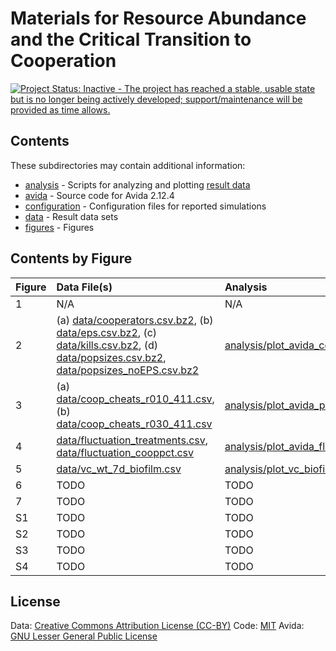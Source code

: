 # Materials for Resource Abundance and the Critical Transition to Cooperation

[![Project Status: Inactive - The project has reached a stable, usable state but is no longer being actively developed; support/maintenance will be provided as time allows.](http://www.repostatus.org/badges/latest/inactive.svg)](http://www.repostatus.org/#inactive)


## Contents

These subdirectories may contain additional information:

* [analysis](analysis) - Scripts for analyzing and plotting [result data](data)
* [avida](avida) - Source code for Avida 2.12.4
* [configuration](configuration) - Configuration files for reported simulations
* [data](data) - Result data sets
* [figures](figures) - Figures


## Contents by Figure

| Figure  | Data File(s)   | Analysis      | Image       |
|:--------|:---------------|:--------------|:------------|
| 1       | N/A            | N/A           | [figures/avida_diagram.png](figures/avida_diagram.png) |
| 2       | (a) [data/cooperators.csv.bz2](data/cooperators.csv.bz2), (b) [data/eps.csv.bz2](data/eps.csv.bz2), (c) [data/kills.csv.bz2](data/kills.csv.bz2), (d) [data/popsizes.csv.bz2](data/popsizes.csv.bz2), [data/popsizes_noEPS.csv.bz2](data/popsizes_noEPS.csv.bz2) | [analysis/plot_avida_combined.R](analysis/plot_avida_combined.R) | [figures/avida_combined.pdf](figures/avida_combined.pdf) |
| 3       | (a) [data/coop_cheats_r010_411.csv](data/coop_cheats_r010_411.csv), (b) [data/coop_cheats_r030_411.csv](data/coop_cheats_r030_411.csv) | [analysis/plot_avida_popstacks.R](analysis/plot_avida_popstacks.R) | [figures/avida_population_stacks.pdf](figures/avida_population_stacks.pdf) |
| 4       | [data/fluctuation_treatments.csv](data/fluctuation_treatments.csv), [data/fluctuation_cooppct.csv](data/fluctuation_cooppct.csv) | [analysis/plot_avida_fluctuation.R](analysis/plot_avida_fluctuation.R) | [figures/avida_fluctuation_cooppct.pdf](figures/avida_fluctuation_cooppct.pdf) |
| 5       | [data/vc_wt_7d_biofilm.csv](data/vc_wt_7d_biofilm.csv) | [analysis/plot_vc_biofilm.R](analysis/plot_vc_biofilm.R) | [figures/vc_biofilm_7dWT.pdf](figures/vc_biofilm_7dWT.pdf) |
| 6       | TODO           | TODO          | [figures/TODO.pdf](figures/TODO.pdf) |
| 7       | TODO           | TODO          | [figures/TODO.pdf](figures/TODO.pdf) |
| S1      | TODO           | TODO          | [figures/population-0092900.pdf](figures/population-0092900.pdf) |
| S2      | TODO           | TODO          | [figures/avida_cooperators_trajectories.pdf](figures/avida_cooperators_trajectories.pdf) |
| S3      | TODO           | TODO          | [figures/avida_reactions_ORN_EQU.pdf](figures/avida_reactions_ORN_EQU.pdf) |
| S4      | TODO           | TODO          | [figures/vc_growth_WT.pdf](figures/vc_growth_WT.pdf) |


## License

Data: [Creative Commons Attribution License (CC-BY)](https://creativecommons.org/licenses/by/4.0/)
Code: [MIT](https://opensource.org/licenses/MIT)
Avida: [GNU Lesser General Public License](https://www.gnu.org/licenses/lgpl.html)
